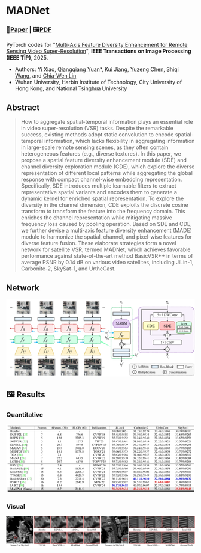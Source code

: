 # MADNet
### 📖[**Paper**](https://ieeexplore.ieee.org/document/10387229) | 🖼️[**PDF**](/fig/TTST.pdf)

PyTorch codes for "[Multi-Axis Feature Diversity Enhancement for Remote Sensing Video Super-Resolution](https://ieeexplore.ieee.org/document/10387229)", **IEEE Transactions on Image Processing (IEEE TIP)**, 2025.

- Authors: [Yi Xiao](https://xy-boy.github.io/), [Qiangqiang Yuan*](http://qqyuan.users.sgg.whu.edu.cn/), [Kui Jiang](https://homepage.hit.edu.cn/jiangkui?lang=zh), [Yuzeng Chen](https://yzcu.github.io/), [Shiqi Wang](https://www.cs.cityu.edu.hk/~shiqwang/), and [Chia-Wen Lin](https://www.ee.nthu.edu.tw/cwlin/)<br>
- Wuhan University, Harbin Institute of Technology,  City University of Hong Kong, and National Tsinghua University

## Abstract
> How to aggregate spatial-temporal information plays an essential role in video super-resolution (VSR) tasks. Despite the remarkable success, existing methods adopt static convolution to encode spatial-temporal information, which lacks flexibility in aggregating information in large-scale remote sensing scenes, as they often contain heterogeneous features (e.g., diverse textures). In this paper, we propose a spatial feature diversity enhancement module (SDE) and channel diversity exploration module (CDE), which explore the diverse representation of different local patterns while aggregating the global response with compact channel-wise embedding representation. Specifically, SDE introduces multiple learnable filters to extract representative spatial variants and encodes them to generate a dynamic kernel for enriched spatial representation. To explore the diversity in the channel dimension, CDE exploits the discrete cosine transform to transform the feature into the frequency domain. This enriches the channel representation while mitigating massive frequency loss caused by pooling operation. Based on SDE and CDE, we further devise a multi-axis feature diversity enhancement (MADE) module to harmonize the spatial, channel, and pixel-wise features for diverse feature fusion. These elaborate strategies form a novel network for satellite VSR, termed MADNet, which 
achieves favorable performance against state-of-the-art method BasicVSR++ in terms of average PSNR by 0.14 dB on various video satellites, including JiLin-1, Carbonite-2, SkySat-1, and UrtheCast.
## Network  
 ![image](/img/madnet.png)

## 🖼️ Results
### Quantitative
 ![image](/img/res.png)

### Visual
 ![image](/img/res2.png)
